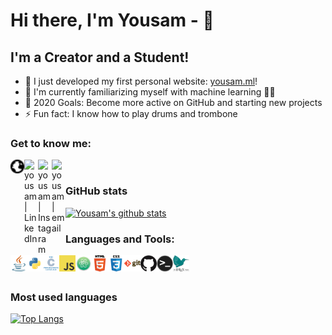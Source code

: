 # Hi there, I'm Yousam - 👋

## I'm a Creator and a Student!

- 🔭 I just developed my first personal website: [yousam.ml][website]!
- 🌱 I'm currently familiarizing myself with machine learning 👨‍💻
- 🥅 2020 Goals: Become more active on GitHub and starting new projects
- ⚡ Fun fact: I know how to play drums and trombone

<!--### Spotify Playing 🎧
[<img src="https://now-playing-codestackr.vercel.app/api/spotify-playing" alt="yousam Spotify Playing" width="350" />](https://https://open.spotify.com/user/nazsemsem01)-->

### Get to know me:

[<img align="left" alt="codeSTACKr.com" width="22px" src="https://raw.githubusercontent.com/iconic/open-iconic/master/svg/globe.svg" />][website]
[<img align="left" alt="yousam | LinkedIn" width="22px" src="https://cdn.jsdelivr.net/npm/simple-icons@v3/icons/linkedin.svg" />][linkedin]
[<img align="left" alt="yousam | Instagram" width="22px" src="https://cdn.jsdelivr.net/npm/simple-icons@v3/icons/instagram.svg" />][instagram]
[<img align="left" alt="yousam | email" width="22px" src="https://cdn.jsdelivr.net/npm/simple-icons@v3/icons/gmail.svg" />][email]

<br />

### GitHub stats

[![Yousam's github stats](https://github-readme-stats.vercel.app/api?username=yousamasham&?count_private=true&?theme=dark)](https://github.com/anuraghazra/github-readme-stats)

### Languages and Tools:

[<img align="left" alt="Python" width="26px" src="https://raw.githubusercontent.com/github/explore/80688e429a7d4ef2fca1e82350fe8e3517d3494d/topics/java/java.png" />][website]
[<img align="left" alt="Python" width="26px" src="https://raw.githubusercontent.com/github/explore/80688e429a7d4ef2fca1e82350fe8e3517d3494d/topics/python/python.png" />][website]
[<img align="left" alt="C" width="26px" src="https://raw.githubusercontent.com/github/explore/80688e429a7d4ef2fca1e82350fe8e3517d3494d/topics/c/c.png" />][website]
[<img align="left" alt="JavaScript" width="26px" src="https://raw.githubusercontent.com/github/explore/80688e429a7d4ef2fca1e82350fe8e3517d3494d/topics/javascript/javascript.png" />][website]
[<img align="left" alt="Atom" width="26px" src="https://raw.githubusercontent.com/github/explore/80688e429a7d4ef2fca1e82350fe8e3517d3494d/topics/atom/atom.png" />][website]
[<img align="left" alt="HTML5" width="26px" src="https://raw.githubusercontent.com/github/explore/80688e429a7d4ef2fca1e82350fe8e3517d3494d/topics/html/html.png" />][website]
[<img align="left" alt="CSS3" width="26px" src="https://raw.githubusercontent.com/github/explore/80688e429a7d4ef2fca1e82350fe8e3517d3494d/topics/css/css.png" />][website]
[<img align="left" alt="Git" width="26px" src="https://raw.githubusercontent.com/github/explore/80688e429a7d4ef2fca1e82350fe8e3517d3494d/topics/git/git.png" />][website]
[<img align="left" alt="GitHub" width="26px" src="https://raw.githubusercontent.com/github/explore/78df643247d429f6cc873026c0622819ad797942/topics/github/github.png" />][website]
[<img align="left" alt="Terminal" width="26px" src="https://raw.githubusercontent.com/github/explore/80688e429a7d4ef2fca1e82350fe8e3517d3494d/topics/terminal/terminal.png" />][website]
[<img align="left" alt="LaTeX" width="26px" src="https://raw.githubusercontent.com/github/explore/80688e429a7d4ef2fca1e82350fe8e3517d3494d/topics/latex/latex.png" />][website]

<br />
<br />

### Most used languages

[![Top Langs](https://github-readme-stats.vercel.app/api/top-langs/?username=yousamasham&layout=compact&langs_count=10)](https://github.com/anuraghazra/github-readme-stats)

[website]: https://yousam.ml
[course]: http://vsCodeHero.com
[instagram]: https://www.instagram.com/yousam_/
[linkedin]: https://linkedin.com/in/yousamasham
[email]: mailto:ashamy1@mcmaster.ca
